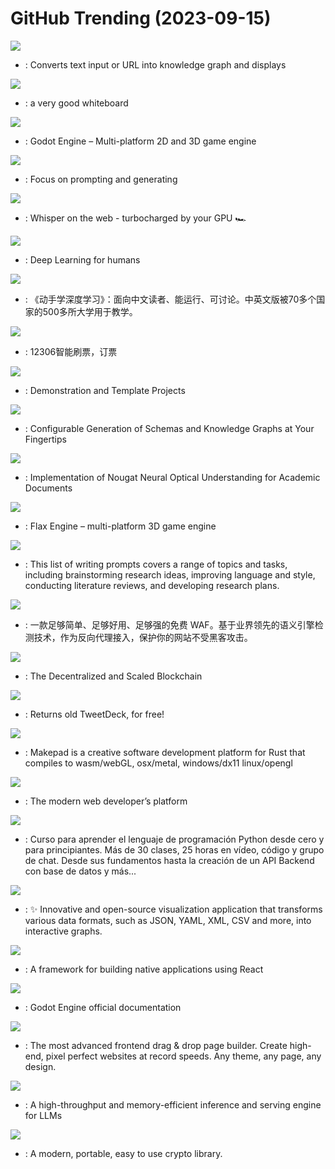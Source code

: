 # GitHub Trending (2023-09-15)

![](https://img.shields.io/badge/Python-New%20143-green?style=flat-square&logo=appveyor)
- [](https://github.comundefined): Converts text input or URL into knowledge graph and displays

![](https://img.shields.io/badge/TypeScript-New%20654-green?style=flat-square&logo=appveyor)
- [](https://github.comundefined): a very good whiteboard

![](https://img.shields.io/badge/C%2B%2B-New%202-green?style=flat-square&logo=appveyor)
- [](https://github.comundefined): Godot Engine – Multi-platform 2D and 3D game engine

![](https://img.shields.io/badge/Python-New%20243-green?style=flat-square&logo=appveyor)
- [](https://github.comundefined): Focus on prompting and generating

![](https://img.shields.io/badge/TypeScript-New%20212-green?style=flat-square&logo=appveyor)
- [](https://github.comundefined): Whisper on the web - turbocharged by your GPU 🏎️

![](https://img.shields.io/badge/Python-New%2010-green?style=flat-square&logo=appveyor)
- [](https://github.comundefined): Deep Learning for humans

![](https://img.shields.io/badge/Python-New%20281-green?style=flat-square&logo=appveyor)
- [](https://github.comundefined): 《动手学深度学习》：面向中文读者、能运行、可讨论。中英文版被70多个国家的500多所大学用于教学。

![](https://img.shields.io/badge/Python-New%2040-green?style=flat-square&logo=appveyor)
- [](https://github.comundefined): 12306智能刷票，订票

![](https://img.shields.io/badge/GDScript-New%2028-green?style=flat-square&logo=appveyor)
- [](https://github.comundefined): Demonstration and Template Projects

![](https://img.shields.io/badge/Python-New%2088-green?style=flat-square&logo=appveyor)
- [](https://github.comundefined): Configurable Generation of Schemas and Knowledge Graphs at Your Fingertips

![](https://img.shields.io/badge/Python-New%20527-green?style=flat-square&logo=appveyor)
- [](https://github.comundefined): Implementation of Nougat Neural Optical Understanding for Academic Documents

![](https://img.shields.io/badge/C%2B%2B-New%2048-green?style=flat-square&logo=appveyor)
- [](https://github.comundefined): Flax Engine – multi-platform 3D game engine

![](https://img.shields.io/badge/none-New%2048-green?style=flat-square&logo=appveyor)
- [](https://github.comundefined): This list of writing prompts covers a range of topics and tasks, including brainstorming research ideas, improving language and style, conducting literature reviews, and developing research plans.

![](https://img.shields.io/badge/C%2B%2B-New%2060-green?style=flat-square&logo=appveyor)
- [](https://github.comundefined): 一款足够简单、足够好用、足够强的免费 WAF。基于业界领先的语义引擎检测技术，作为反向代理接入，保护你的网站不受黑客攻击。

![](https://img.shields.io/badge/Rust-New%20210-green?style=flat-square&logo=appveyor)
- [](https://github.comundefined): The Decentralized and Scaled Blockchain

![](https://img.shields.io/badge/JavaScript-New%2012-green?style=flat-square&logo=appveyor)
- [](https://github.comundefined): Returns old TweetDeck, for free!

![](https://img.shields.io/badge/Rust-New%2040-green?style=flat-square&logo=appveyor)
- [](https://github.comundefined): Makepad is a creative software development platform for Rust that compiles to wasm/webGL, osx/metal, windows/dx11 linux/opengl

![](https://img.shields.io/badge/TypeScript-New%2043-green?style=flat-square&logo=appveyor)
- [](https://github.comundefined): The modern web developer’s platform

![](https://img.shields.io/badge/Python-New%2063-green?style=flat-square&logo=appveyor)
- [](https://github.comundefined): Curso para aprender el lenguaje de programación Python desde cero y para principiantes. Más de 30 clases, 25 horas en vídeo, código y grupo de chat. Desde sus fundamentos hasta la creación de un API Backend con base de datos y más...

![](https://img.shields.io/badge/TypeScript-New%2068-green?style=flat-square&logo=appveyor)
- [](https://github.comundefined): ✨ Innovative and open-source visualization application that transforms various data formats, such as JSON, YAML, XML, CSV and more, into interactive graphs.

![](https://img.shields.io/badge/Java-New%20107-green?style=flat-square&logo=appveyor)
- [](https://github.comundefined): A framework for building native applications using React

![](https://img.shields.io/badge/reStructuredText-New%2031-green?style=flat-square&logo=appveyor)
- [](https://github.comundefined): Godot Engine official documentation

![](https://img.shields.io/badge/JavaScript-New%206-green?style=flat-square&logo=appveyor)
- [](https://github.comundefined): The most advanced frontend drag & drop page builder. Create high-end, pixel perfect websites at record speeds. Any theme, any page, any design.

![](https://img.shields.io/badge/Python-New%2076-green?style=flat-square&logo=appveyor)
- [](https://github.comundefined): A high-throughput and memory-efficient inference and serving engine for LLMs

![](https://img.shields.io/badge/C-New%20168-green?style=flat-square&logo=appveyor)
- [](https://github.comundefined): A modern, portable, easy to use crypto library.

